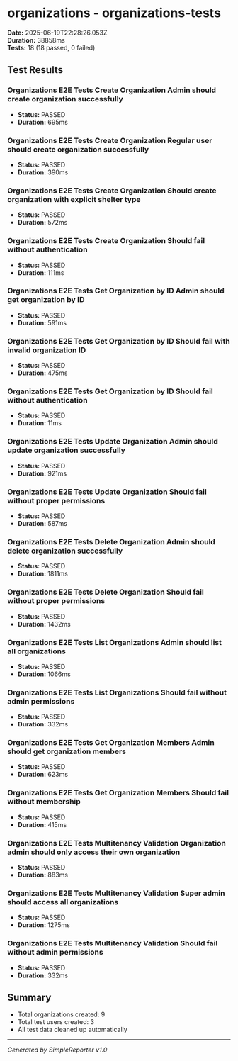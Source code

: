 # organizations - organizations-tests

**Date:** 2025-06-19T22:28:26.053Z  
**Duration:** 38858ms  
**Tests:** 18 (18 passed, 0 failed)

## Test Results


### Organizations E2E Tests Create Organization Admin should create organization successfully
- **Status:** PASSED
- **Duration:** 695ms



### Organizations E2E Tests Create Organization Regular user should create organization successfully
- **Status:** PASSED
- **Duration:** 390ms



### Organizations E2E Tests Create Organization Should create organization with explicit shelter type
- **Status:** PASSED
- **Duration:** 572ms



### Organizations E2E Tests Create Organization Should fail without authentication
- **Status:** PASSED
- **Duration:** 111ms



### Organizations E2E Tests Get Organization by ID Admin should get organization by ID
- **Status:** PASSED
- **Duration:** 591ms



### Organizations E2E Tests Get Organization by ID Should fail with invalid organization ID
- **Status:** PASSED
- **Duration:** 475ms



### Organizations E2E Tests Get Organization by ID Should fail without authentication
- **Status:** PASSED
- **Duration:** 11ms



### Organizations E2E Tests Update Organization Admin should update organization successfully
- **Status:** PASSED
- **Duration:** 921ms



### Organizations E2E Tests Update Organization Should fail without proper permissions
- **Status:** PASSED
- **Duration:** 587ms



### Organizations E2E Tests Delete Organization Admin should delete organization successfully
- **Status:** PASSED
- **Duration:** 1811ms



### Organizations E2E Tests Delete Organization Should fail without proper permissions
- **Status:** PASSED
- **Duration:** 1432ms



### Organizations E2E Tests List Organizations Admin should list all organizations
- **Status:** PASSED
- **Duration:** 1066ms



### Organizations E2E Tests List Organizations Should fail without admin permissions
- **Status:** PASSED
- **Duration:** 332ms



### Organizations E2E Tests Get Organization Members Admin should get organization members
- **Status:** PASSED
- **Duration:** 623ms



### Organizations E2E Tests Get Organization Members Should fail without membership
- **Status:** PASSED
- **Duration:** 415ms



### Organizations E2E Tests Multitenancy Validation Organization admin should only access their own organization
- **Status:** PASSED
- **Duration:** 883ms



### Organizations E2E Tests Multitenancy Validation Super admin should access all organizations
- **Status:** PASSED
- **Duration:** 1275ms



### Organizations E2E Tests Multitenancy Validation Should fail without admin permissions
- **Status:** PASSED
- **Duration:** 332ms



## Summary

- Total organizations created: 9
- Total test users created: 3
- All test data cleaned up automatically

---
*Generated by SimpleReporter v1.0*
